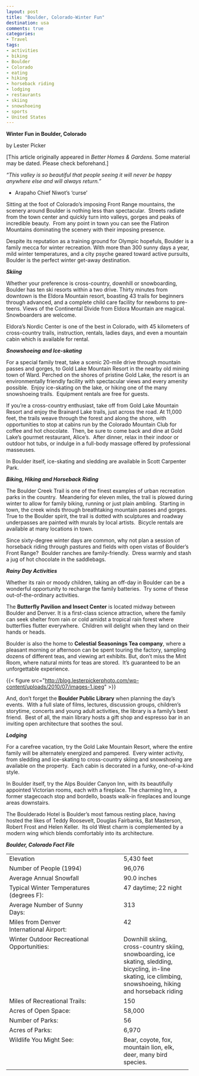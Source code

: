 ```yaml
---
layout: post
title: "Boulder, Colorado-Winter Fun"
destination: usa
comments: true
categories:
- Travel
tags:
- activities
- biking
- Boulder
- Colorado
- eating
- hiking
- horseback riding
- lodging
- restaurants
- skiing
- snowshoeing
- sports
- United States
---
```

<strong>Winter Fun in Boulder, Colorado</strong>

by Lester Picker

[This article originally appeared in <em>Better Homes &amp; Gardens. </em>Some material may be dated. Please check beforehand.]

<em>“This valley is so beautiful that people seeing it will never be happy anywhere else and will always return.”</em>

- Arapaho Chief Niwot’s ‘curse’

Sitting at the foot of Colorado’s imposing Front Range mountains, the scenery around Boulder is nothing less than spectacular.  Streets radiate from the town center and quickly turn into valleys, gorges and peaks of incredible beauty.  From any point in town you can see the Flatiron Mountains dominating the scenery with their imposing presence.

Despite its reputation as a training ground for Olympic hopefuls, Boulder is a family mecca for winter recreation. With more than 300 sunny days a year, mild winter temperatures, and a city psyche geared toward active pursuits, Boulder is the perfect winter get-away destination.

<strong><em>Skiing</em></strong>

Whether your preference is cross-country, downhill or snowboarding, Boulder has ten ski resorts within a two drive. Thirty minutes from downtown is the Eldora Mountain resort, boasting 43 trails for beginners through advanced, and a complete child care facility for newborns to pre-teens. Views of the Continental Divide from Eldora Mountain are magical. Snowboarders are welcome.

Eldora’s Nordic Center is one of the best in Colorado, with 45 kilometers of cross-country trails, instruction, rentals, ladies days, and even a mountain cabin which is available for rental.

<strong><em>Snowshoeing and Ice-skating</em></strong>

For a special family treat, take a scenic 20-mile drive through mountain passes and gorges, to Gold Lake Mountain Resort in the nearby old mining town of Ward. Perched on the shores of pristine Gold Lake, the resort is an environmentally friendly facility with spectacular views and every amenity possible.  Enjoy ice-skating on the lake, or hiking one of the many snowshoeing trails.  Equipment rentals are free for guests.

If you’re a cross-country enthusiast, take off from Gold Lake Mountain Resort and enjoy the Brainard Lake trails, just across the road. At 11,000 feet, the trails weave through the forest and along the shore, with opportunities to stop at cabins run by the Colorado Mountain Club for coffee and hot chocolate.  Then, be sure to come back and dine at Gold Lake’s gourmet restaurant, Alice’s.  After dinner, relax in their indoor or outdoor hot tubs, or indulge in a full-body massage offered by professional masseuses.

In Boulder itself, ice-skating and sledding are available in Scott Carpenter Park.

<strong><em>Biking, Hiking and Horseback Riding</em></strong>

The Boulder Creek Trail is one of the finest examples of urban recreation parks in the country.  Meandering for eleven miles, the trail is plowed during winter to allow for family biking, running or just plain ambling.  Starting in town, the creek winds through breathtaking mountain passes and gorges.  True to the Boulder spirit, the trail is dotted with sculptures and roadway underpasses are painted with murals by local artists.  Bicycle rentals are available at many locations in town.

Since sixty-degree winter days are common, why not plan a session of horseback riding through pastures and fields with open vistas of Boulder’s Front Range?  Boulder ranches are family-friendly.  Dress warmly and stash a jug of hot chocolate in the saddlebags.

<strong><em>Rainy Day Activities</em></strong>

Whether its rain or moody children, taking an off-day in Boulder can be a wonderful opportunity to recharge the family batteries.  Try some of these out-of-the-ordinary activities.

The <strong>Butterfly Pavilion and Insect Center</strong> is located midway between Boulder and Denver. It is a first-class science attraction, where the family can seek shelter from rain or cold amidst a tropical rain forest where butterflies flutter everywhere.  Children will delight when they land on their hands or heads.

Boulder is also the home to <strong>Celestial Seasonings Tea company</strong>, where a pleasant morning or afternoon can be spent touring the factory, sampling dozens of different teas, and viewing art exhibits. But, don’t miss the Mint Room, where natural mints for teas are stored.  It’s guaranteed to be an unforgettable experience.

{{< figure src="http://blog.lesterpickerphoto.com/wp-content/uploads/2010/07/images-1.jpeg" >}}

And, don’t forget the <strong>Boulder Public Library</strong> when planning the day’s events.  With a full slate of films, lectures, discussion groups, children’s storytime, concerts and young adult activities, the library is a family’s best friend.  Best of all, the main library hosts a gift shop and espresso bar in an inviting open architecture that soothes the soul.

<strong><em>Lodging</em></strong>

For a carefree vacation, try the Gold Lake Mountain Resort, where the entire family will be alternately energized and pampered.  Every winter activity, from sledding and ice-skating to cross-country skiing and snowshoeing are available on the property.  Each cabin is decorated in a funky, one-of-a-kind style.

In Boulder itself, try the Alps Boulder Canyon Inn, with its beautifully appointed Victorian rooms, each with a fireplace. The charming Inn, a former stagecoach stop and bordello, boasts walk-in fireplaces and lounge areas downstairs.

The Boulderado Hotel is Boulder’s most famous resting place, having hosted the likes of Teddy Roosevelt, Douglas Fairbanks, Bat Masterson, Robert Frost and Helen Keller.  Its old West charm is complemented by a modern wing which blends comfortably into its architecture.

<strong><em>Boulder, Colorado Fact File</em></strong>
<table border="0" cellspacing="0" cellpadding="0"><tbody>
<tr>
<td width="235" valign="top">Elevation</td>
<td width="41" valign="top"></td>
<td width="167" valign="top">5,430 feet</td>
</tr>
<tr>
<td width="235" valign="top">Number of People (1994)</td>
<td width="41" valign="top"></td>
<td width="167" valign="top">96,076</td>
</tr>
<tr>
<td width="235" valign="top">Average Annual Snowfall</td>
<td width="41" valign="top"></td>
<td width="167" valign="top">90.0 inches</td>
</tr>
<tr>
<td width="235" valign="top">Typical Winter Temperatures (degrees F):</td>
<td width="41" valign="top"></td>
<td width="167" valign="top">47 daytime; 22 night</td>
</tr>
<tr>
<td width="235" valign="top">Average Number of Sunny Days:</td>
<td width="41" valign="top"></td>
<td width="167" valign="top">313</td>
</tr>
<tr>
<td width="235" valign="top">Miles from Denver International Airport:</td>
<td width="41" valign="top"></td>
<td width="167" valign="top">42</td>
</tr>
<tr>
<td width="235" valign="top">Winter Outdoor Recreational Opportunities:</td>
<td width="41" valign="top"></td>
<td width="167" valign="top">Downhill skiing, cross-country skiing, snowboarding, ice   skating, sledding, bicycling, in-line skating, ice climbing, snowshoeing,   hiking and horseback riding</td>
</tr>
<tr>
<td width="235" valign="top">Miles of Recreational Trails:</td>
<td width="41" valign="top"></td>
<td width="167" valign="top">150</td>
</tr>
<tr>
<td width="235" valign="top">Acres of Open Space:</td>
<td width="41" valign="top"></td>
<td width="167" valign="top">58,000</td>
</tr>
<tr>
<td width="235" valign="top">Number of Parks:</td>
<td width="41" valign="top"></td>
<td width="167" valign="top">56</td>
</tr>
<tr>
<td width="235" valign="top">Acres of Parks:</td>
<td width="41" valign="top"></td>
<td width="167" valign="top">6,970</td>
</tr>
<tr>
<td width="235" valign="top">Wildlife You Might See:</td>
<td width="41" valign="top"></td>
<td width="167" valign="top">Bear, coyote, fox, mountain lion, elk, deer, many bird   species.</td>
</tr>
<tr>
<td width="235" valign="top"></td>
<td width="41" valign="top"></td>
<td width="167" valign="top"></td>
</tr>
</tbody></table>